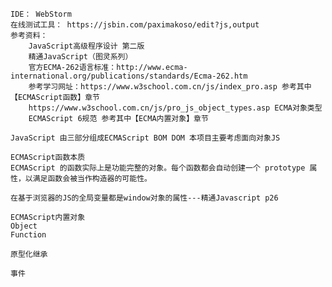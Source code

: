     IDE： WebStorm
    在线测试工具： https://jsbin.com/paximakoso/edit?js,output
    参考资料：
        JavaScript高级程序设计 第二版
        精通JavaScript（图灵系列）
        官方ECMA-262语言标准：http://www.ecma-international.org/publications/standards/Ecma-262.htm
        参考学习网址：https://www.w3school.com.cn/js/index_pro.asp 参考其中【ECMAScript函数】章节
        https://www.w3school.com.cn/js/pro_js_object_types.asp ECMA对象类型
        ECMAScript 6规范 参考其中【ECMA内置对象】章节
    
    JavaScript 由三部分组成ECMAScript BOM DOM 本项目主要考虑面向对象JS
    
    ECMAScript函数本质
    ECMAScript 的函数实际上是功能完整的对象。每个函数都会自动创建一个 prototype 属性，以满足函数会被当作构造器的可能性。
    
    在基于浏览器的JS的全局变量都是window对象的属性---精通Javascript p26
    
    ECMAScript内置对象
    Object
    Function 
    
    原型化继承
    
    事件